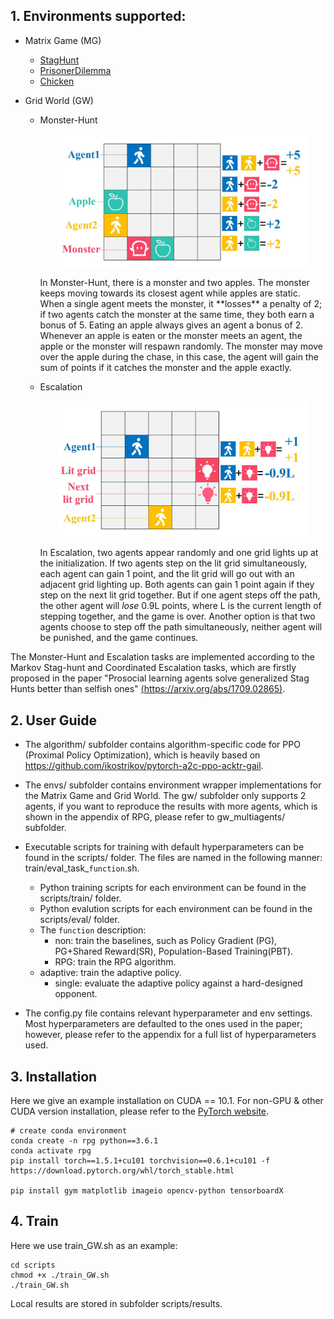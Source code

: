 ## 1. Environments supported:

- Matrix Game (MG)

  - [StagHunt](https://en.wikipedia.org/wiki/Stag_hunt)
  - [PrisonerDilemma](https://en.wikipedia.org/wiki/Prisoner%27s_dilemma)
  - [Chicken](https://en.wikipedia.org/wiki/Chicken_(game))

- Grid World (GW)

  - Monster-Hunt

    <p align="center"><img src="./img/MonsterHunt.JPG" align="middle" width="400" /></p>
	In Monster-Hunt, there is a monster and two apples. The monster keeps moving towards its closest agent while apples are static. When a single agent meets the monster, it **losses** a penalty of 2; if two agents catch the monster at the same time, they both earn a bonus of 5. Eating an apple always gives an agent a bonus of 2. Whenever an apple is eaten or the monster meets an agent, the apple or the monster will respawn randomly. The monster may move over the apple during the chase, in this case, the agent will gain the sum of points if it catches the monster and the apple exactly.

  - Escalation
  
    <p align="center"><img src="./img/Escalation.JPG" align="middle" width="400" /></p>
  
    In Escalation, two agents appear randomly and one grid lights up at the initialization. If two agents step on the lit grid simultaneously, each agent can gain 1 point, and the lit grid will go out with an adjacent grid lighting up. Both agents can gain 1 point again if they step on the next lit grid together. But if one agent steps off the path, the other agent will *lose* 0.9L points, where L is the current length of stepping together, and the game is over. Another option is that two agents choose to step off the path simultaneously, neither agent will be punished, and the game continues.

The Monster-Hunt and Escalation tasks are implemented according to the Markov Stag-hunt and Coordinated Escalation tasks, which are firstly proposed in the paper "Prosocial learning agents solve generalized Stag Hunts better than selfish ones" [(https://arxiv.org/abs/1709.02865)](https://arxiv.org/abs/1709.02865). 

## 2. User Guide

- The algorithm/ subfolder contains algorithm-specific code for PPO (Proximal Policy Optimization), which is heavily based on https://github.com/ikostrikov/pytorch-a2c-ppo-acktr-gail.

- The envs/ subfolder contains environment wrapper implementations for the Matrix Game and Grid World.  The  gw/ subfolder only supports 2 agents, if you want to reproduce the results with more agents, which is shown in the appendix of RPG, please refer to gw_multiagents/ subfolder.

- Executable scripts for training with default hyperparameters can be found in the scripts/ folder. The files are named in the following manner: train/eval_task_`function`.sh. 
  - Python training scripts for each environment can be found in the scripts/train/ folder.
  - Python evalution scripts for each environment can be found in the scripts/eval/ folder.
  - The `function` description:
    - non: train the baselines, such as Policy Gradient (PG), PG+Shared Reward(SR), Population-Based Training(PBT).
    - RPG: train the RPG algorithm.
  - adaptive: train the adaptive policy.
    - single: evaluate the adaptive policy against a hard-designed opponent.
  
- The config.py file contains relevant hyperparameter and env settings. Most hyperparameters are defaulted to the ones used in the paper; however, please refer to the appendix for a full list of hyperparameters used.

## 3. Installation 

Here we give an example installation on CUDA == 10.1. For non-GPU & other CUDA version installation, please refer to the [PyTorch website](https://pytorch.org/get-started/locally/).

```
# create conda environment
conda create -n rpg python==3.6.1
conda activate rpg
pip install torch==1.5.1+cu101 torchvision==0.6.1+cu101 -f https://download.pytorch.org/whl/torch_stable.html

pip install gym matplotlib imageio opencv-python tensorboardX
```

## 4. Train

Here we use train_GW.sh as an example:

  ```
  cd scripts
  chmod +x ./train_GW.sh
  ./train_GW.sh
  ```

Local results are stored in subfolder scripts/results.
